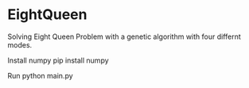 # EightQueen

Solving Eight Queen Problem with a genetic algorithm with four differnt modes.

Install numpy
  pip install numpy
  
Run
python main.py

